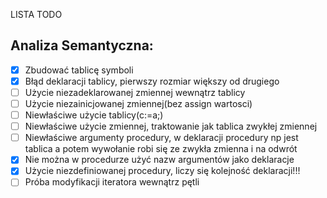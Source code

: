 LISTA TODO

## Analiza Semantyczna: 

- [x] Zbudować tablicę symboli 
- [x] Błąd deklaracji tablicy, pierwszy rozmiar większy od drugiego
- [ ] Użycie niezadeklarowanej zmiennej wewnątrz tablicy
- [ ] Użycie niezainicjowanej zmiennej(bez assign wartosci)
- [ ] Niewłaściwe użycie tablicy(c:=a;)
- [ ] Niewłaściwe użycie zmiennej, traktowanie jak tablica zwykłej zmiennej
- [ ] Niewłaściwe argumenty procedury, w deklaracji procedury np jest tablica a potem wywołanie robi się ze zwykła zmienna i na odwrót
- [x] Nie można w procedurze użyć nazw argumentów jako deklaracje 
- [x] Użycie niezdefiniowanej procedury, liczy się kolejność deklaracji!!!
- [ ] Próba modyfikacji iteratora wewnątrz pętli